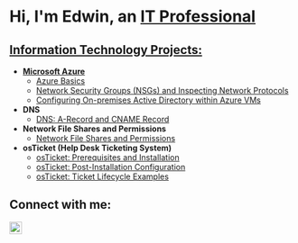 <h1>Hi, I'm Edwin, an <a href="https://www.linkedin.com/in/edwin-louissaint">IT Professional</h1>

<h2> Information Technology Projects:</h2>

- <b>Microsoft Azure</b>   
  - [Azure Basics](https://github.com/Edwin-IT/azure-basics)
  - [Network Security Groups (NSGs) and Inspecting Network Protocols](https://github.com/Edwin-IT/azure-network-protocols)
  - [Configuring On-premises Active Directory within Azure VMs](https://github.com/Edwin-IT/configure-ad)
- <b>DNS</b>
  - [DNS: A-Record and CNAME Record](https://github.com/Edwin-IT/DNS)
- <b>Network File Shares and Permissions</b>
  - [Network File Shares and Permissions](https://github.com/Edwin-IT/File-Shares)
- <b>osTicket (Help Desk Ticketing System)</b>
  - [osTicket: Prerequisites and Installation](https://github.com/Edwin-IT/osticket-prereqs)
  - [osTicket: Post-Installation Configuration](https://github.com/Edwin-IT/post-install-config)
  - [osTicket: Ticket Lifecycle Examples](https://github.com/Edwin-IT/ticket-lifecycle)

<h2>Connect with me:</h2>

[<img align="left" alt="Josh | LinkedIn" width="22px" src="https://cdn.jsdelivr.net/npm/simple-icons@v3/icons/linkedin.svg" />][linkedin]

[linkedin]: https://www.linkedin.com/in/edwin-louissaint
